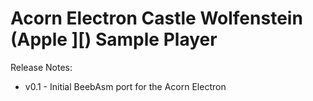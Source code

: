 # Acorn Electron Castle Wolfenstein (Apple ][) Sample Player

Release Notes:

- v0.1 - Initial BeebAsm port for the Acorn Electron
